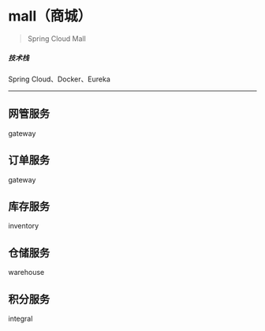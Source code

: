 # mall（商城）

> Spring Cloud Mall

##### 技术栈

Spring Cloud、Docker、Eureka

------

## 网管服务

gateway

## 订单服务

gateway

## 库存服务

inventory

## 仓储服务

warehouse

## 积分服务

integral
